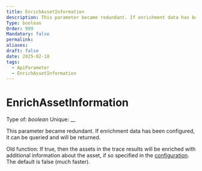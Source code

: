 ```yaml
---
title: EnrichAssetInformation
description: This parameter became redundant. If enrichment data has been configured, it can be queried and will be returned.
Type: boolean
Order: 999
Mandatory: false
permalink: 
aliases: 
draft: false
date: 2025-02-18
tags:
  - ApiParameter
  - EnrichAssetInformation
---
```

# EnrichAssetInformation

Type of: _boolean_
Unique: __

This parameter became redundant. If enrichment data has been configured, it can be queried and will be returned.

Old function: If true, then the assets in the trace results will be enriched with additional information about the asset, if so specified in the [configuration](EnrichAssetInformation.md##asset-enrichment). The default is false (much faster).
